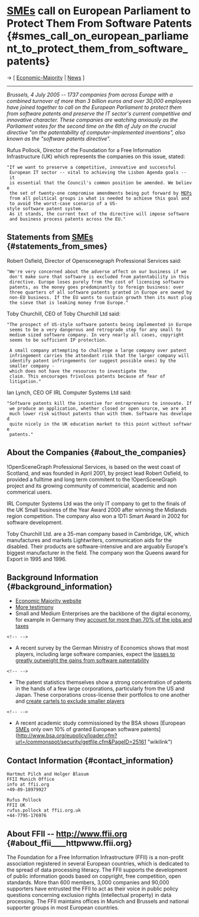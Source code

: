 # [SMEs](SMEs "wikilink") call on European Parliament to Protect Them From Software Patents {#smes_call_on_european_parliament_to_protect_them_from_software_patents}

-\> \[ [Economic-Majority](http://www.economic-majority.com "wikilink")
\| [ News](SwpatcninoEn "wikilink") \]

------------------------------------------------------------------------

*Brussels, 4 July 2005 \-- 1737 companies from across Europe with a
combined turnover of more than 3 billion euros and over 30,000 employees
have joined together to call on the European Parliament to protect them
from software patents and preserve the IT sector\'s current competitive
and innovative character. These companies are watching anxiously as the
Parliament votes for the second time on the 6th of July on the crucial
directive \"on the patentability of computer-implemented inventions\",
also known as the \"software patents directive\".*

Rufus Pollock, Director of the Foundation for a Free Information
Infrastructure (UK) which represents the companies on this issue,
stated:

`"If we want to preserve a competitive, innovative and successful`\
` European IT sector -- vital to achieving the Lisbon Agenda goals -- it`\
` is essential that the Council's common position be amended. We believe`\
` the set of twenty-one compromise amendments being put forward by `[`MEPs`](MEPs "wikilink")\
` from all political groups is what is needed to achieve this goal and`\
` to avoid the worst-case scenario of a US-style software patent system.`\
` As it stands, the current text of the directive will impose software`\
` and business process patents across the EU."`

## Statements from [SMEs](SMEs "wikilink") {#statements_from_smes}

Robert Osfield, Director of Openscenegraph Professional Services said:

`"We're very concerned about the adverse affect on our business if we`\
` don't make sure that software is excluded from patentability in this`\
` directive. Europe loses purely from the cost of licensing software`\
` patents, as the money goes predominantly to foreign business: over`\
` three quarters of all software patents granted in Europe are owned by`\
` non-EU business. If the EU wants to sustain growth then its must plug`\
` the sieve that is leaking money from Europe."`

Toby Churchill, CEO of Toby Churchill Ltd said:

`"The prospect of US-style software patents being implemented in Europe`\
` seems to be a very dangerous and retrograde step for any small to`\
` medium sized software company. In very nearly all cases, copyright`\
` seems to be sufficient IP protection.`

` A small company attempting to challenge a large company over patent`\
` infringement carries the attendant risk that the larger company will`\
` identify patent infringements (or suggest possible ones) by the`\
` smaller company - which does not have the resources to investigate the`\
` claim. This encourages frivolous patents because of fear of`\
` litigation."`

Ian Lynch, CEO OF IRL Computer Systems Ltd said:

`"Software patents kill the incentive for entrepreneurs to innovate. If`\
` we produce an application, whether closed or open source, we are at`\
` much lower risk without patents than with them. Software has developed`\
` quite nicely in the UK education market to this point without software`\
` patents."`

## About the Companies {#about_the_companies}

!OpenSceneGraph Professional Services, is based on the west coast of
Scotland, and was founded in April 2001, by project lead Robert Osfield,
to provided a fulltime and long term commitent to the !OpenSceneGraph
project and its growing community of commericial, academic and non
commerical users.

IRL Computer Systems Ltd was the only IT company to get to the finals of
the UK Small business of the Year Award 2000 after winning the Midlands
region competition. The company also won a !DTi Smart Award in 2002 for
software development.

Toby Churchill Ltd. are a 35-man company based in Cambridge, UK, which
manufactures and markets Lightwriters, communication aids for the
disabled. Their products are software-intensive and are arguably
Europe\'s biggest manufacturer in the field. The company won the Queens
award for Export in 1995 and 1996.

## Background Information {#background_information}

-   [Economic Majority
    website](http://www.economic-majority.com "wikilink")
-   [More
    testimony](http://www.economic-majority.com/testimony/index.en.php "wikilink")
-   Small and Medium Enterprises are the backbone of the digital
    economy, for example in Germany they [account for more than 70% of
    the jobs and
    taxes](http://swpat.ffii.org/analysis/sektor/ "wikilink")

```{=html}
<!-- -->
```
-   A recent survey by the German Ministry of Economics shows that most
    players, including large software companies, expect the [losses to
    greatly outweight the gains from software
    patentability](http://wiki.ffii.org/Ifis050404En "wikilink")

```{=html}
<!-- -->
```
-   The patent statistics themselves show a strong concentration of
    patents in the hands of a few large corporations, particularly from
    the US and Japan. These corporations cross-license their portfolios
    to one another and [create cartels to exclude smaller
    players](http://swpat.ffii.org/patents/stats/ "wikilink")

```{=html}
<!-- -->
```
-   A recent academic study commissioned by the BSA shows [European
    [SMEs](SMEs "wikilink") only own 10% of granted European software
    patents](http://www.bsa.org/eupolicy/loader.cfm?url=/commonspot/security/getfile.cfm&PageID=25161 "wikilink")

## Contact Information {#contact_information}

`Hartmut Pilch and Holger Blasum`\
`FFII Munich Office`\
`info at ffii.org`\
`+49-89-18979927`

`Rufus Pollock`\
`FFII UK`\
`rufus.pollock at ffii.org.uk`\
`+44-7795-176976`

## About FFII \-- <http://www.ffii.org> {#about_ffii____httpwww.ffii.org}

The Foundation for a Free Information Infrastructure (FFII) is a
non-profit association registered in several European countries, which
is dedicated to the spread of data processing literacy. The FFII
supports the development of public information goods based on copyright,
free competition, open standards. More than 600 members, 3,000 companies
and 90,000 supporters have entrusted the FFII to act as their voice in
public policy questions concerning exclusion rights (intellectual
property) in data processing. The FFII maintains offices in Munich and
Brussels and national supporter groups in most European countries.
